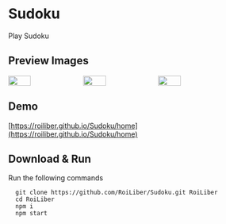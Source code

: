 # Sudoku
Play Sudoku

## Preview Images
<div style="display: flex; justify-content: space-around flex-wrap: wrap">
  <img src="https://i.ibb.co/6gkK3n3/top.jpg" width="30%"/>
  <img src="https://i.ibb.co/cNT0gCg/mood.jpg" width="30%"/>
  <img src="https://i.ibb.co/WgwDWRZ/get-in-touch.jpg" width="30%"/>
</div>

## Demo
[https://roiliber.github.io/Sudoku/home](https://roiliber.github.io/Sudoku/home)

## Download & Run
Run the following commands
```
  git clone https://github.com/RoiLiber/Sudoku.git RoiLiber
  cd RoiLiber
  npm i
  npm start
```
